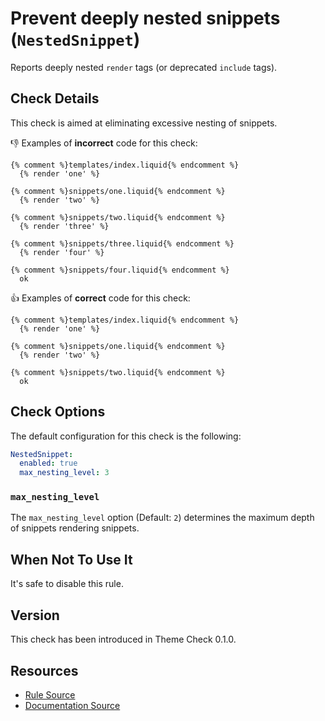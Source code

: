 # Prevent deeply nested snippets (`NestedSnippet`)

Reports deeply nested `render` tags (or deprecated `include` tags).

## Check Details

This check is aimed at eliminating excessive nesting of snippets.

:-1: Examples of **incorrect** code for this check:

```liquid
{% comment %}templates/index.liquid{% endcomment %}
  {% render 'one' %}

{% comment %}snippets/one.liquid{% endcomment %}
  {% render 'two' %}

{% comment %}snippets/two.liquid{% endcomment %}
  {% render 'three' %}

{% comment %}snippets/three.liquid{% endcomment %}
  {% render 'four' %}

{% comment %}snippets/four.liquid{% endcomment %}
  ok
```

:+1: Examples of **correct** code for this check:

```liquid
{% comment %}templates/index.liquid{% endcomment %}
  {% render 'one' %}

{% comment %}snippets/one.liquid{% endcomment %}
  {% render 'two' %}

{% comment %}snippets/two.liquid{% endcomment %}
  ok
```

## Check Options

The default configuration for this check is the following:

```yaml
NestedSnippet:
  enabled: true
  max_nesting_level: 3
```

### `max_nesting_level`

The `max_nesting_level` option (Default: `2`) determines the maximum depth of snippets rendering snippets.

## When Not To Use It

It's safe to disable this rule.

## Version

This check has been introduced in Theme Check 0.1.0.

## Resources

- [Rule Source][codesource]
- [Documentation Source][docsource]

[codesource]: /lib/theme_check/checks/nested_snippet.rb
[docsource]: /docs/checks/nested_snippet.md
